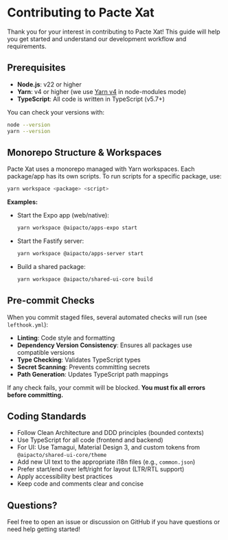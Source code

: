 # Contributing to Pacte Xat

Thank you for your interest in contributing to Pacte Xat! This guide will help you get started and understand our development workflow and requirements.

## Prerequisites

- **Node.js**: v22 or higher
- **Yarn**: v4 or higher (we use [Yarn v4](https://yarnpkg.com/) in node-modules mode)
- **TypeScript**: All code is written in TypeScript (v5.7+)

You can check your versions with:

```sh
node --version
yarn --version
```

## Monorepo Structure & Workspaces

Pacte Xat uses a monorepo managed with Yarn workspaces. Each package/app has its own scripts. To run scripts for a specific package, use:

```sh
yarn workspace <package> <script>
```

**Examples:**

- Start the Expo app (web/native):

  ```sh
  yarn workspace @aipacto/apps-expo start
  ```

- Start the Fastify server:

  ```sh
  yarn workspace @aipacto/apps-server start
  ```

- Build a shared package:

  ```sh
  yarn workspace @aipacto/shared-ui-core build
  ```

## Pre-commit Checks

When you commit staged files, several automated checks will run (see `lefthook.yml`):

- **Linting**: Code style and formatting
- **Dependency Version Consistency**: Ensures all packages use compatible versions
- **Type Checking**: Validates TypeScript types
- **Secret Scanning**: Prevents committing secrets
- **Path Generation**: Updates TypeScript path mappings

If any check fails, your commit will be blocked. **You must fix all errors before committing.**

## Coding Standards

- Follow Clean Architecture and DDD principles (bounded contexts)
- Use TypeScript for all code (frontend and backend)
- For UI: Use Tamagui, Material Design 3, and custom tokens from `@aipacto/shared-ui-core/theme`
- Add new UI text to the appropriate i18n files (e.g., `common.json`)
- Prefer start/end over left/right for layout (LTR/RTL support)
- Apply accessibility best practices
- Keep code and comments clear and concise

## Questions?

Feel free to open an issue or discussion on GitHub if you have questions or need help getting started!
